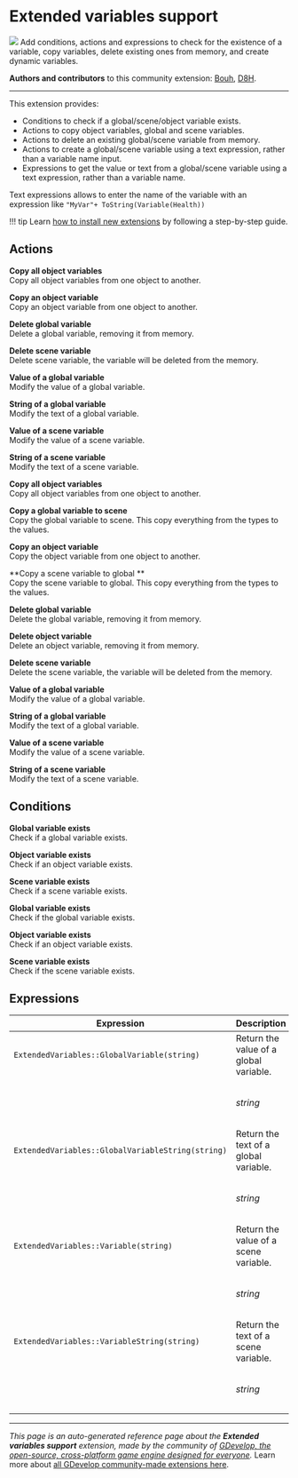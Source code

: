 # Extended variables support

<img src="https://resources.gdevelop-app.com/assets/Icons/variable-box.svg" class="extension-icon"></img>
Add conditions, actions and expressions to check for the existence of a variable, copy variables, delete existing ones from memory, and create dynamic variables.

**Authors and contributors** to this community extension: [Bouh](https://gd.games/Bouh), [D8H](https://gd.games/D8H).

---

This extension provides: 

- Conditions to check if a global/scene/object variable exists.
- Actions to copy object variables, global and scene variables.
- Actions to delete an existing global/scene variable from memory.
- Actions to create a global/scene variable using a text expression, rather than a variable name input.
- Expressions to get the value or text from a global/scene variable using a text expression, rather than a variable name.

Text expressions allows to enter the name of the variable with an expression like `"MyVar"+ ToString(Variable(Health))`

!!! tip
    Learn [how to install new extensions](/gdevelop5/extensions/search) by following a step-by-step guide.

## Actions

**Copy all object variables**  
Copy all object variables from one object to another.

**Copy an object variable**  
Copy an object variable from one object to another.

**Delete global variable**  
Delete a global variable, removing it from memory.

**Delete scene variable**  
Delete scene variable, the variable will be deleted from the memory.

**Value of a global variable**  
Modify the value of a global variable.

**String of a global variable**  
Modify the text of a global variable.

**Value of a scene variable**  
Modify the value of a scene variable.

**String of a scene variable**  
Modify the text of a scene variable.

**Copy all object variables**  
Copy all object variables from one object to another.

**Copy a global variable to scene**  
Copy the global variable to scene. This copy everything from the types to the values.

**Copy an object variable**  
Copy the object variable from one object to another.

**Copy a scene variable to global **  
Copy the scene variable to global. This copy everything from the types to the values.

**Delete global variable**  
Delete the global variable, removing it from memory.

**Delete object variable**  
Delete an object variable, removing it from memory.

**Delete scene variable**  
Delete the scene variable, the variable will be deleted from the memory.

**Value of a global variable**  
Modify the value of a global variable.

**String of a global variable**  
Modify the text of a global variable.

**Value of a scene variable**  
Modify the value of a scene variable.

**String of a scene variable**  
Modify the text of a scene variable.

## Conditions

**Global variable exists**  
Check if a global variable exists.

**Object variable exists**  
Check if an object variable exists.

**Scene variable exists**  
Check if a scene variable exists.

**Global variable exists**  
Check if the global variable exists.

**Object variable exists**  
Check if an object variable exists.

**Scene variable exists**  
Check if the scene variable exists.

## Expressions

| Expression | Description |  |
|-----|-----|-----|
| `ExtendedVariables::GlobalVariable(string)` | Return the value of a global variable. ||
| | _string_ | Name of the global variable |
| `ExtendedVariables::GlobalVariableString(string)` | Return the text of a global variable. ||
| | _string_ | Name of the global variable |
| `ExtendedVariables::Variable(string)` | Return the value of a scene variable. ||
| | _string_ | Name of the scene variable |
| `ExtendedVariables::VariableString(string)` | Return the text of a scene variable. ||
| | _string_ | Name of the scene variable |

---

*This page is an auto-generated reference page about the **Extended variables support** extension, made by the community of [GDevelop, the open-source, cross-platform game engine designed for everyone](https://gdevelop.io/).* Learn more about [all GDevelop community-made extensions here](/gdevelop5/extensions).